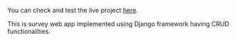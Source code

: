 You can check and test the live project [here](https://surveyryd.herokuapp.com/).

This is survey web app implemented using Django framework having CRUD functionalities. 
